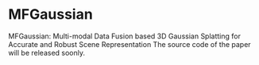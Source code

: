 # MFGaussian
MFGaussian: Multi-modal Data Fusion based 3D Gaussian Splatting for Accurate and Robust Scene Representation
The source code of the paper will be released soonly.
